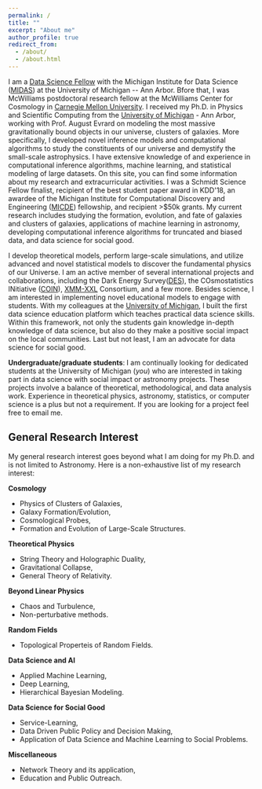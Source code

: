 ```yaml
---
permalink: /
title: ""
excerpt: "About me"
author_profile: true
redirect_from: 
  - /about/
  - /about.html
---
```


I am a [Data Science Fellow](https://midas.umich.edu/fellows/) with the
Michigan Institute for Data Science ([MIDAS](https://midas.umich.edu/)) at the University of Michigan -- Ann Arbor. Bfore that, I was McWilliams postdoctoral research fellow at the McWilliams Center for Cosmology in [Carnegie Mellon University](https://www.cmu.edu/). I received my Ph.D. in Physics and Scientific Computing from the [University of Michigan](https://www.umich.edu/) - Ann Arbor, working with Prof. August Evrard on modeling the most massive gravitationally bound objects in our universe, clusters of galaxies. More specifically, I developed novel inference models and computational algorithms to study the constituents of our universe and demystify the small-scale astrophysics. I have extensive knowledge of and experience in computational inference algorithms, machine learning, and statistical modeling of large datasets.
On this site, you can find some information about my research and extracurricular activities. I was a Schmidt Science Fellow finalist, recipient of the best student paper award in KDD'18, an awardee of the Michigan Institute for Computational Discovery and Engineering ([MICDE](https://micde.umich.edu/about/)) fellowship, and recipient >$50k grants. My current research includes studying the formation, evolution, and fate of galaxies and clusters of galaxies, applications of machine learning in astronomy, developing computational inference algorithms for truncated and biased data, and data science for social good. 


I develop theoretical models, perform large-scale simulations, and utilize advanced and novel statistical models to discover the fundamental physics of our Universe. I am an active member of several international projects and collaborations, including the Dark Energy Survey([DES](https://www.darkenergysurvey.org/)), the COsmostatistics INitiative ([COIN](https://cosmostatistics-initiative.org/)), [XMM-XXL](http://irfu.cea.fr/xxl) Consortium, and a few more. Besides science, I am interested in implementing novel educational models to engage with students. With my colleagues at the [University of Michigan](https://www.umich.edu/), I built the first data science education platform which teaches practical data science skills. Within this framework, not only the students gain knowledge in-depth knowledge of data science, but also do they make a positive social impact on the local communities. Last but not least, I am an advocate for data science for social good. 


**Undergraduate/graduate students**: I am continually looking for dedicated students at the University of Michigan (*you*) who are interested in taking part in data science with social impact or astronomy projects. These projects involve a balance of theoretical, methodological, and data analysis work. Experience in theoretical physics, astronomy, statistics, or computer science is a plus but not a requirement. If you are looking for a project feel free to email me.


General Research Interest
------
My general research interest goes beyond what I am doing for my Ph.D. and is not limited to Astronomy. Here is a non-exhaustive list of my research interest:


**Cosmology**

- Physics of Clusters of Galaxies, 
- Galaxy Formation/Evolution, 
- Cosmological Probes,
- Formation and Evolution of Large-Scale Structures.


**Theoretical Physics**

- String Theory and Holographic Duality, 
- Gravitational Collapse, 
- General Theory of Relativity.


**Beyond Linear Physics**

- Chaos and Turbulence,
- Non-perturbative methods.


**Random Fields**

- Topological Properteis of Random Fields.


**Data Science and AI**

- Applied Machine Learning, 
- Deep Learning, 
- Hierarchical Bayesian Modeling.


**Data Science for Social Good**

- Service-Learning,
- Data Driven Public Policy and Decision Making,
- Application of Data Science and Machine Learning to Social Problems.


**Miscellaneous** 

- Network Theory and its application,
- Education and Public Outreach.


